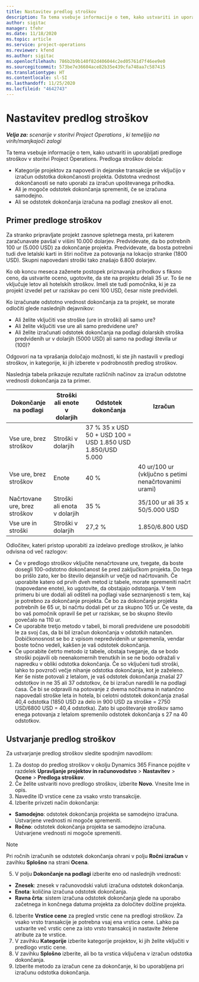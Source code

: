 ```yaml
---
title: Nastavitev predlog stroškov
description: Ta tema vsebuje informacije o tem, kako ustvariti in uporabljati predloge stroškov v storitvi Project Operations.
author: sigitac
manager: tfehr
ms.date: 11/18/2020
ms.topic: article
ms.service: project-operations
ms.reviewer: kfend
ms.author: sigitac
ms.openlocfilehash: 786b2b9b140f82d406044c2ed05761d7f46ee9e0
ms.sourcegitcommit: 573be7e36604ace82b35e439cfa748aa7c587415
ms.translationtype: HT
ms.contentlocale: sl-SI
ms.lasthandoff: 11/25/2020
ms.locfileid: "4642743"
---
```

# <a name="set-up-cost-templates"></a>Nastavitev predlog stroškov

_**Velja za:** scenarije v storitvi Project Operations , ki temeljijo na virih/manjkajoči zalogi_


Ta tema vsebuje informacije o tem, kako ustvariti in uporabljati predloge stroškov v storitvi Project Operations. Predloga stroškov določa:

- Kategorije projektov za napovedi in dejanske transakcije se vključijo v izračun odstotka dokončanosti projekta. Odstotna vrednost dokončanosti se nato uporabi za izračun upoštevanega prihodka.
- Ali je mogoče odstotek dokončanja spremeniti, če se izračuna samodejno.
- Ali se odstotek dokončanja izračuna na podlagi zneskov ali enot.

## <a name="cost-template-example"></a>Primer predloge stroškov

Za stranko pripravljate projekt zasnove spletnega mesta, pri katerem zaračunavate pavšal v višini 10.000 dolarjev. Predvidevate, da bo potrebnih 100 ur (5.000 USD) za dokončanje projekta. Predvidevate, da bosta potrebni tudi dve letalski karti in štiri nočitve za potovanja na lokacijo stranke (1800 USD). Skupni napovedani stroški tako znašajo 6.800 dolarjev.

Ko ob koncu meseca zaženete postopek priznavanja prihodkov s fiksno ceno, da ustvarite oceno, ugotovite, da ste na projektu delali 35 ur. To še ne vključuje letov ali hotelskih stroškov. Imeli ste tudi pomočnika, ki je za projekt izvedel pet ur raziskav po ceni 100 USD, česar niste predvideli.

Ko izračunate odstotno vrednost dokončanja za ta projekt, se morate odločiti glede naslednjih dejavnikov:

- Ali želite vključiti vse stroške (ure in stroški) ali samo ure?
- Ali želite vključiti vse ure ali samo predvidene ure?
- Ali želite izračunati odstotek dokončanja na podlagi dolarskih stroška predvidenih ur v dolarjih (5000 USD) ali samo na podlagi števila ur (100)?

Odgovori na ta vprašanja določajo možnosti, ki ste jih nastavili v predlogi stroškov, in kategorije, ki jih izberete v podrobnostih predlog stroškov.

Naslednja tabela prikazuje rezultate različnih načinov za izračun odstotne vrednosti dokončanja za ta primer.

| Dokončanje na podlagi | Stroški ali enote v dolarjih | Odstotek dokončanja | Izračun |
| --- | --- | --- | --- |
| Vse ure, brez stroškov | Stroški v dolarjih | 37 % 35 x USD 50 + USD 100 = USD 1.850 USD 1.850/USD 5.000 |
| Vse ure, brez stroškov | Enote | 40 % | 40 ur/100 ur (vključno s petimi nenačrtovanimi urami) |
| Načrtovane ure, brez stroškov | Stroški ali enota v dolarjih | 35 % | 35/100 ur ali 35 x 50/5.000 USD |
| Vse ure in stroški | Stroški v dolarjih | 27,2 % | 1.850/6.800 USD |

Odločitev, kateri pristop uporabiti za izdelavo predloge stroškov, je lahko odvisna od več razlogov:

- Če v predlogo stroškov vključite nenačrtovane ure, tvegate, da boste dosegli 100-odstotno dokončanost še pred zaključkom projekta. Do tega bo prišlo zato, ker bo število dejanskih ur večje od načrtovanih. Če uporabite katero od prvih dveh metod iz tabele, morate spremeniti načrt (napovedane enote), ko ugotovite, da obstajajo odstopanja. V tem primeru bi ure dodali ali odšteli na podlagi vaše seznanjenosti s tem, kaj je potrebno za dokončanje projekta. Če bo za dokončanje projekta potrebnih še 65 ur, bi načrtu dodali pet ur za skupno 105 ur. Če veste, da bo vaš pomočnik opravil še pet ur raziskav, se bo skupno število povečalo na 110 ur.
- Če uporabite tretjo metodo v tabeli, bi morali predvidene ure posodobiti le za svoj čas, da bi bil izračun dokončanja v odstotkih natančen. Dobičkonosnost se bo z vpisom nepredvidenih ur spremenila, vendar boste točno vedeli, kakšen je vaš odstotek dokončanja.
- Če uporabite četrto metodo iz tabele, obstaja tveganje, da se bodo stroški pojavili ob neenakomernih trenutkih in se ne bodo odražali v napredku v obliki odstotka dokončanja. Če so vključeni tudi stroški, lahko to povzroči večje nihanje odstotka dokončanja, kot je zaželeno. Ker še niste potovali z letalom, je vaš odstotek dokončanja znašal 27 odstotkov in ne 35 ali 37 odstotkov, če bi izračun naredili le na podlagi časa. Če bi se odpravili na potovanje z dvema nočitvama in natančno napovedali stroške leta in hotela, bi celotni odstotek dokončanja znašal 40,4 odstotka (1850 USD za delo in 900 USD za stroške = 2750 USD/6800 USD = 40,4 odstotka). Zato bi upoštevanje stroškov samo enega potovanja z letalom spremenilo odstotek dokončanja s 27 na 40 odstotkov.

## <a name="create-cost-templates"></a>Ustvarjanje predlog stroškov
Za ustvarjanje predlog stroškov sledite spodnjim navodilom:

1. Za dostop do predlog stroškov v okolju Dynamics 365 Finance pojdite v razdelek **Upravljanje projektov in računovodstvo** > **Nastavitev** > **Ocene** > **Predloga stroškov**.
2. Če želite ustvariti novo predlogo stroškov, izberite **Novo**. Vnesite Ime in opis.
3. Navedite ID vrstice cene za vsako vrsto transakcije.
4. Izberite privzeti način dokončanja:

  - **Samodejno**: odstotek dokončanja projekta se samodejno izračuna. Ustvarjene vrednosti ni mogoče spremeniti.
  - **Ročno**: odstotek dokončanja projekta se samodejno izračuna. Ustvarjene vrednosti ni mogoče spremeniti.

  > [!NOTE]
  > Pri ročnih izračunih se odstotek dokončanja ohrani v polju **Ročni izračun** v zavihku **Splošno** na strani **Ocena**.

5. V polju **Dokončanje na podlagi** izberite eno od naslednjih vrednosti:

  - **Znesek**: znesek v računovodski valuti izračuna odstotek dokončanja.
  - **Enota**: količina izračuna odstotek dokončanja.
  - **Ravna črta**: sistem izračuna odstotek dokončanja glede na uporabo začetnega in končnega datuma projekta za določitev dolžine projekta.

6. Izberite **Vrstice cene** za pregled vrstic cene na predlogi stroškov. Za vsako vrsto transakcije je potrebna vsaj ena vrstica cene. Lahko pa ustvarite več vrstic cene za isto vrsto transakcij in nastavite želene atribute za te vrstice.
7. V zavihku **Kategorije** izberite kategorije projektov, ki jih želite vključiti v predlogo vrstic cene.
8. V zavihku **Splošno** izberite, ali bo ta vrstica vključena v izračun odstotka dokončanja.
9. Izberite metodo za izračun cene za dokončanje, ki bo uporabljena pri izračunu odstotka dokončanja.
